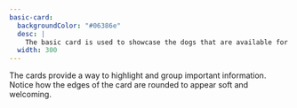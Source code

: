```yaml
---
basic-card:
  backgroundColor: "#06386e"
  desc: |
    The basic card is used to showcase the dogs that are available for adoption. It includes a button but never links itself.
  width: 300
---
```


The cards provide a way to highlight and group important information. Notice how the edges of the card are rounded to appear soft and welcoming.
